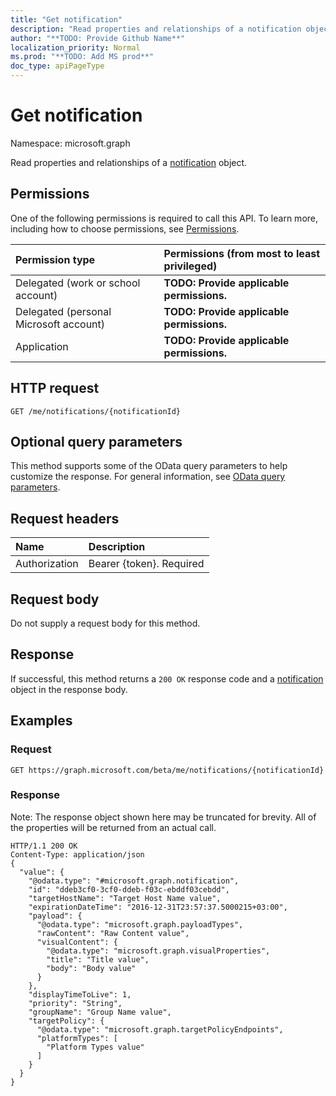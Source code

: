 ```yaml
---
title: "Get notification"
description: "Read properties and relationships of a notification object."
author: "**TODO: Provide Github Name**"
localization_priority: Normal
ms.prod: "**TODO: Add MS prod**"
doc_type: apiPageType
---
```


# Get notification

Namespace: microsoft.graph

Read properties and relationships of a [notification](../resources/notification.md) object.

## Permissions
One of the following permissions is required to call this API. To learn more, including how to choose permissions, see [Permissions](/concepts/permissions-reference.md).

|Permission type|Permissions (from most to least privileged)|
|:---|:---|
|Delegated (work or school account)|**TODO: Provide applicable permissions.**|
|Delegated (personal Microsoft account)|**TODO: Provide applicable permissions.**|
|Application|**TODO: Provide applicable permissions.**|

## HTTP request
<!-- {
  "blockType": "ignored"
}
-->
``` http
GET /me/notifications/{notificationId}
```

## Optional query parameters
This method supports some of the OData query parameters to help customize the response. For general information, see [OData query parameters](/graph/query-parameters).

## Request headers
|Name|Description|
|:---|:---|
|Authorization|Bearer {token}. Required|

## Request body
Do not supply a request body for this method.

## Response
If successful, this method returns a `200 OK` response code and a [notification](../resources/notification.md) object in the response body.

## Examples

### Request
<!-- {
  "blockType": "request",
  "name": "get_notification"
}
-->
``` http
GET https://graph.microsoft.com/beta/me/notifications/{notificationId}
```

### Response
Note: The response object shown here may be truncated for brevity. All of the properties will be returned from an actual call.
<!-- {
  "blockType": "response",
  "truncated": true,
  "@odata.type": "microsoft.graph.notification"
}
-->
``` http
HTTP/1.1 200 OK
Content-Type: application/json
{
  "value": {
    "@odata.type": "#microsoft.graph.notification",
    "id": "ddeb3cf0-3cf0-ddeb-f03c-ebddf03cebdd",
    "targetHostName": "Target Host Name value",
    "expirationDateTime": "2016-12-31T23:57:37.5000215+03:00",
    "payload": {
      "@odata.type": "microsoft.graph.payloadTypes",
      "rawContent": "Raw Content value",
      "visualContent": {
        "@odata.type": "microsoft.graph.visualProperties",
        "title": "Title value",
        "body": "Body value"
      }
    },
    "displayTimeToLive": 1,
    "priority": "String",
    "groupName": "Group Name value",
    "targetPolicy": {
      "@odata.type": "microsoft.graph.targetPolicyEndpoints",
      "platformTypes": [
        "Platform Types value"
      ]
    }
  }
}
```

